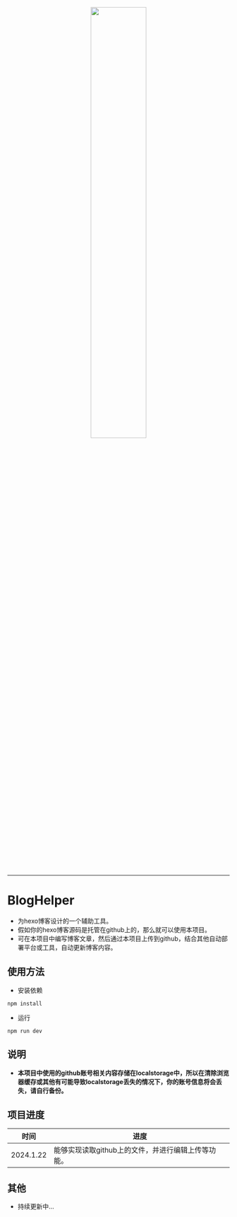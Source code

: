 <p style="text-align: center">
<img src="https://raw.gitmirror.com/xinsi-tecool/mypic/main/67eba15c-21c1-48a8-ab36-d3ffcd56fa72.png" style="width: 50%" alt="">
</p>

---
# BlogHelper

- 为hexo博客设计的一个辅助工具。
- 假如你的hexo博客源码是托管在github上的，那么就可以使用本项目。
- 可在本项目中编写博客文章，然后通过本项目上传到github，结合其他自动部署平台或工具，自动更新博客内容。

##  使用方法

- 安装依赖

```
npm install
```

- 运行


```
npm run dev
```

## 说明

- **本项目中使用的github账号相关内容存储在localstorage中，所以在清除浏览器缓存或其他有可能导致localstorage丢失的情况下，你的账号信息将会丢失，请自行备份。**

## 项目进度

| 时间        | 进度                           |
|-----------|------------------------------|
| 2024.1.22 | 能够实现读取github上的文件，并进行编辑上传等功能。 |

## 其他

- 持续更新中...